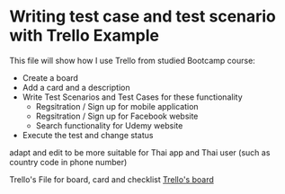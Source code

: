 # Writing test case and test scenario with Trello Example
This file will show how I use Trello from studied Bootcamp course:
- Create a board
- Add a card and a description
- Write Test Scenarios and Test Cases for these functionality
  - Regsitration / Sign up for mobile application
  - Regsitration / Sign up for Facebook website
  - Search functionality for Udemy website
- Execute the test and change status

adapt and edit to be more suitable for Thai app and Thai user (such as country code in phone number)

Trello's File for board, card and checklist [Trello's board](https://trello.com/invite/b/xV6pa6Ji/ATTI14f22a380782e51bd5a5690d6095c49c233478B8/test-example)
